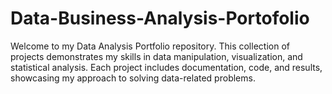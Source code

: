 # Data-Business-Analysis-Portofolio
Welcome to my Data Analysis Portfolio repository. This collection of projects demonstrates my skills in data manipulation, visualization, and statistical analysis. Each project includes documentation, code, and results, showcasing my approach to solving data-related problems.

